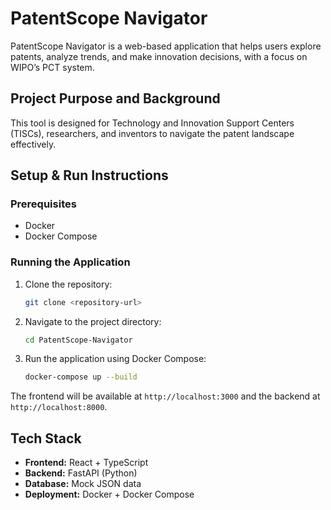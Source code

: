 # PatentScope Navigator

PatentScope Navigator is a web-based application that helps users explore patents, analyze trends, and make innovation decisions, with a focus on WIPO’s PCT system.

## Project Purpose and Background

This tool is designed for Technology and Innovation Support Centers (TISCs), researchers, and inventors to navigate the patent landscape effectively.

## Setup & Run Instructions

### Prerequisites

- Docker
- Docker Compose

### Running the Application

1.  Clone the repository:
    ```sh
    git clone <repository-url>
    ```
2.  Navigate to the project directory:
    ```sh
    cd PatentScope-Navigator
    ```
3.  Run the application using Docker Compose:
    ```sh
    docker-compose up --build
    ```

The frontend will be available at `http://localhost:3000` and the backend at `http://localhost:8000`.

## Tech Stack

- **Frontend:** React + TypeScript
- **Backend:** FastAPI (Python)
- **Database:** Mock JSON data
- **Deployment:** Docker + Docker Compose
